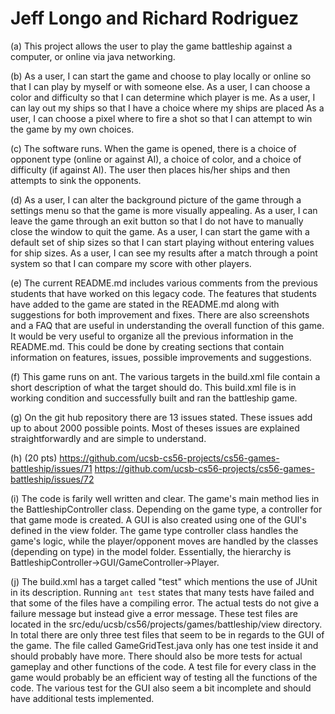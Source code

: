 # Jeff Longo and Richard Rodriguez

(a) This project allows the user to play the game battleship against a computer, or online via java networking.

(b) As a user, I can start the game and choose to play locally or online so that I can play by myself or with someone else.
    As a user, I can choose a color and difficulty so that I can determine which player is me.
    As a user, I can lay out my ships so that I have a choice where my ships are placed
    As a user, I can choose a pixel where to fire a shot so that I can attempt to win the game by my own choices.

(c) The software runs. When the game is opened, there is a choice of opponent type (online or against AI), a choice of color, and a choice of difficulty (if against AI). The user then places his/her ships and then attempts to sink the opponents.

(d) As a user, I can alter the background picture of the game through a settings menu so that the game is more visually appealing.
As a user, I can leave the game through an exit button so that I do not have to manually close the window to quit the game.
As a user, I can start the game with a default set of ship sizes so that I can start playing without entering values for ship sizes.
As a user, I can see my results after a match through a point system so that I can compare my score with other players.

(e) The current README.md includes various comments from the previous students that have worked on this legacy code. The features that students have added to the game are stated in the README.md along with suggestions for both improvement and fixes. There are also screenshots and a FAQ that are useful in understanding the overall function of this game. It would be very useful to organize all the previous information in the README.md. This could be done by creating sections that contain information on features, issues, possible improvements and suggestions.    

(f) This game runs on ant. The various targets in the build.xml file contain a short description of what the target should do. This build.xml file is in working condition and successfully built and ran the battleship game.

(g) On the git hub repository there are 13 issues stated. These issues add up to about 2000 possible points. Most of theses issues are explained straightforwardly and are simple to understand.

(h) (20 pts) https://github.com/ucsb-cs56-projects/cs56-games-battleship/issues/71
             https://github.com/ucsb-cs56-projects/cs56-games-battleship/issues/72

(i) The code is farily well written and clear. The game's main method lies in the BattleshipController class. Depending on the game type, a controller for that game mode is created. A GUI is also created using one of the GUI's defined in the view folder. The game type controller class handles the game's logic, while the player/opponent moves are handled by the classes (depending on type) in the model folder. Essentially, the hierarchy is BattleshipController->GUI/GameController->Player.

(j) The build.xml has a target called "test" which mentions the use of JUnit in its description. Running `ant test` states that many tests have failed and that some of the files have a compiling error. The actual tests do not give a failure message but instead give a error message. These test files are located in the src/edu/ucsb/cs56/projects/games/battleship/view directory. In total there are only three test files that seem to be in regards to the GUI of the game. The file called GameGridTest.java only has one test inside it and should probably have more. There should also be more tests for actual gameplay and other functions of the code. A test file for every class in the game would probably be an efficient way of testing all the functions of the code. The various test for the GUI also seem a bit incomplete and should have additional tests implemented. 
